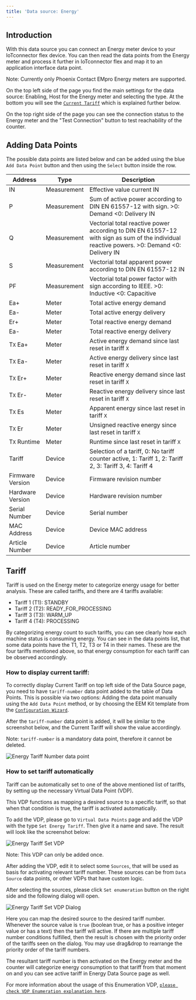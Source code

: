 ```yaml
---
title: 'Data source: Energy'
---
```


## Introduction

With this data source you can connect an Energy meter device to your IoTconnector flex device. You can then read the data points from the Energy meter and process it further in IoTconnector flex and map it to an application interface data point.

Note: Currently only Phoenix Contact EMpro Energy meters are supported.

On the top left side of the page you find the main settings for the data source: Enabling, Host for the Energy meter and selecting the type. At the bottom you will see the [`Current Tariff`](Energy.md#tariff) which is explained further below.

On the top right side of the page you can see the connection status to the Energy meter and the "Test Connection" button to test reachability of the counter.

## Adding Data Points

The possible data points are listed below and can be added using the blue `Add Data Point` button and then using the `Select` button inside the row.

| Address          | Type        | Description                                                                                                                                |
| ---------------- | ----------- | ------------------------------------------------------------------------------------------------------------------------------------------ |
| IN               | Measurement | Effective value current IN                                                                                                                 |
| P                | Measurement | Sum of active power according to DIN EN 61557-12 with sign. >0: Demand <0: Delivery IN                                                     |
| Q                | Measurement | Vectorial total reactive power according to DIN EN 61557-12 with sign as sum of the individual reactive powers. >0: Demand <0: Delivery IN |
| S                | Measurement | Vectorial total apparent power according to DIN EN 61557-12 IN                                                                             |
| PF               | Measurement | Vectorial total power factor with sign according to IEEE. >0: Inductive <0: Capacitive                                                     |
| Ea+              | Meter       | Total active energy demand                                                                                                                 |
| Ea-              | Meter       | Total active energy delivery                                                                                                               |
| Er+              | Meter       | Total reactive energy demand                                                                                                               |
| Ea-              | Meter       | Total reactive energy delivery                                                                                                             |
| T`X` Ea+         | Meter       | Active energy demand since last reset in tariff `X`                                                                                        |
| T`X` Ea-         | Meter       | Active energy delivery since last reset in tariff `X`                                                                                      |
| T`X` Er+         | Meter       | Reactive energy demand since last reset in tariff `X`                                                                                      |
| T`X` Er-         | Meter       | Reactive energy delivery since last reset in tariff `X`                                                                                    |
| T`X` Es          | Meter       | Apparent energy since last reset in tariff `X`                                                                                             |
| T`X` Er          | Meter       | Unsigned reactive energy since last reset in tariff `X`                                                                                    |
| T`X` Runtime     | Meter       | Runtime since last reset in tariff `X`                                                                                                     |
| Tariff           | Device      | Selection of a tariff, 0: No tariff counter active, 1: Tariff 1, 2: Tariff 2, 3: Tariff 3, 4: Tariff 4                                     |
| Firmware Version | Device      | Firmware revision number                                                                                                                   |
| Hardware Version | Device      | Hardware revision number                                                                                                                   |
| Serial Number    | Device      | Serial number                                                                                                                              |
| MAC Address      | Device      | Device MAC address                                                                                                                         |
| Article Number   | Device      | Article number                                                                                                                             |

## Tariff

Tariff is used on the Energy meter to categorize energy usage for better analysis. These are called tariffs, and there are 4 tariffs available:

- Tariff 1 (T1): STANDBY
- Tariff 2 (T2): READY_FOR_PROCESSING
- Tariff 3 (T3): WARM_UP
- Tariff 4 (T4): PROCESSING

By categorizing energy count to such tariffs, you can see clearly how each machine status is consuming energy. You can see in the data points list, that some data points have the T1, T2, T3 or T4 in their names. These are the four tariffs mentioned above, so that energy consumption for each tariff can be observed accordingly.

### How to display current tariff:

To correctly display Current Tariff on top left side of the Data Source page, you need to have `tariff-number` data point added to the table of Data Points. This is possible via two options: Adding the data point manually using the `Add Data Point` method, or by choosing the EEM Kit template from the [`Configuration Wizard`](GettingStarted.md#configuration-wizard).

After the `tariff-number` data point is added, it will be similar to the screenshot below, and the Current Tariff will show the value accordingly.

Note: `tariff-number` is a mandatory data point, therefore it cannot be deleted.

![Energy Tariff Number data point](/img/datasource/EnergyTariffNumberDatapoint.png)

### How to set tariff automatically

Tariff can be automatically set to one of the above mentioned list of tariffs, by setting up the necessary Virtual Data Point (VDP).

This VDP functions as mapping a desired source to a specific tariff, so that when that condition is true, the tariff is activated automatically.

To add the VDP, please go to `Virtual Data Points` page and add the VDP with the type `Set Energy Tariff`. Then give it a name and save. The result will look like the screenshot below:

![Energy Tariff Set VDP](/img/datasource/EnergyTariffVdp.png)

Note: This VDP can only be added once.

After adding the VDP, edit it to select some `Sources`, that will be used as basis for activating relevant tariff number. These sources can be from `Data Source` data points, or other VDPs that have custom logic.

After selecting the sources, please click `Set enumeration` button on the right side and the following dialog will open.

![Energy Tariff Set VDP Dialog](/img/datasource/EnergyTariffVdpDialog.png)

Here you can map the desired source to the desired tariff number. Whenever the source value is `true` (boolean true, or has a positive integer value or has a text) then the tariff will active. If there are multiple tariff number conditions fulfilled, then the result is chosen with the priority order of the tariffs seen on the dialog. You may use drag&drop to rearrange the priority order of the tariff numbers.

The resultant tariff number is then activated on the Energy meter and the counter will categorize energy consumption to that tariff from that moment on and you can see active tariff in Energy Data Source page as well.

For more information about the usage of this Enumeration VDP, [`please check VDP Enumeration explanation here`](VirtualDataPoints.md#enumeration).
